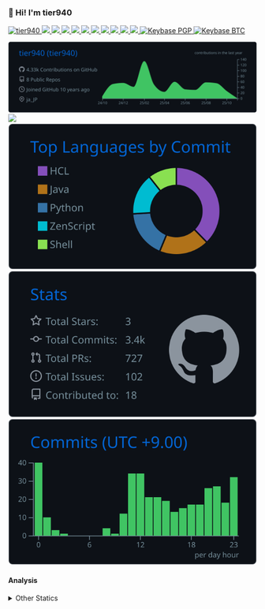 ### 👋 Hi! I'm tier940

<p align="left"> 
  <a href="https://github.com/tier940/tier940/">
    <img src="https://komarev.com/ghpvc/?username=tier940" alt="tier940" />
  </a>
  <a href="http://twitter.com/tier940">
    <img height="20" src="https://img.shields.io/twitter/follow/tier940?label=Twitter&logo=twitter&style=flat" />
  </a>
  <a href="https://github.com/tier940">
    <img height="20" src="https://img.shields.io/github/followers/tier940?label=follow&logo=github&style=flat" />
  </a>
  <a href="https://www.reddit.com/user/tier940">
    <img height="20" src="https://img.shields.io/reddit/user-karma/combined/tier940?label=Reddit&logo=reddit&style=flat" />
  </a>
  <a href="https://stackoverflow.com/users/17317833/tier940">
    <img height="20" src="https://img.shields.io/stackexchange/stackoverflow/r/17317833?label=StackOverflow&logo=stack-overflow&style=flat" />
  </a>
  <a href="https://zenn.dev/tier940">
    <img height="20" src="https://zenn.badge.nikaera.com/s/tier940/likes" />
  </a>
  <a href="https://zenn.dev/tier940">
    <img height="20" src="https://zenn.badge.nikaera.com/s/tier940/followers" />
  </a>
  <a href="https://zenn.dev/tier940">
    <img height="20" src="https://zenn.badge.nikaera.com/s/tier940/articles" />
  </a>
  <a href="http://qiita.com/tier940">
    <img height="20" src="https://qiita-badge.apiapi.app/s/tier940/posts.svg" />
  </a>
  <a href="http://qiita.com/tier940">
    <img height="20" src="https://qiita-badge.apiapi.app/s/tier940/contributions.svg" />
  </a>
  <a href="https://github.com/tier940/tier940/">
    <img height="20" src="https://github.com/tier940/tier940/actions/workflows/main.yml/badge.svg" />
  </a>
  <a href="https://keybase.io/tier940">
    <img alt="Keybase PGP" src="https://img.shields.io/keybase/pgp/tier940">
  </a>
  <a href="https://keybase.io/tier940">
    <img alt="Keybase BTC" src="https://img.shields.io/keybase/btc/tier940">
  </a>
</p>

[![](https://raw.githubusercontent.com/tier940/tier940/main/profile-summary-card-output/github_dark/0-profile-details.svg)](https://github.com/vn7n24fzkq/github-profile-summary-cards)
[![](https://raw.githubusercontent.com/tier940/tier940/main/profile-summary-card-output/github_dark/1-repos-per-language.svg)](https://github.com/vn7n24fzkq/github-profile-summary-cards) [![](https://raw.githubusercontent.com/tier940/tier940/main/profile-summary-card-output/github_dark/2-most-commit-language.svg)](https://github.com/vn7n24fzkq/github-profile-summary-cards)
[![](https://raw.githubusercontent.com/tier940/tier940/main/profile-summary-card-output/github_dark/3-stats.svg)](https://github.com/vn7n24fzkq/github-profile-summary-cards) [![](https://raw.githubusercontent.com/tier940/tier940/main/profile-summary-card-output/github_dark/4-productive-time.svg)](https://github.com/vn7n24fzkq/github-profile-summary-cards)


#### Analysis
<!-- <img height="150" src="https://github.com/tier940/tier940/blob/master/images/stat.svg" alt="Alternative Text"/> -->

<details>
  <summary>Other Statics</summary>
  <!--START_SECTION:waka-->
![Code Time](http://img.shields.io/badge/Code%20Time-3%2C255%20hrs%2041%20mins-blue)

**🐱 My GitHub Data** 

> 📦 23.7 kB Used in GitHub's Storage 
 > 
> 💼 Opted to Hire
 > 
> 📜 12 Public Repositories 
 > 
> 🔑 2 Private Repositories 
 > 
**I'm an Early 🐤** 

```text
🌞 Morning                1784 commits        ████░░░░░░░░░░░░░░░░░░░░░   16.26 % 
🌆 Daytime                3941 commits        █████████░░░░░░░░░░░░░░░░   35.93 % 
🌃 Evening                4046 commits        █████████░░░░░░░░░░░░░░░░   36.88 % 
🌙 Night                  1199 commits        ███░░░░░░░░░░░░░░░░░░░░░░   10.93 % 
```
📅 **I'm Most Productive on Saturday** 

```text
Monday                   1062 commits        ██░░░░░░░░░░░░░░░░░░░░░░░   09.68 % 
Tuesday                  1878 commits        ████░░░░░░░░░░░░░░░░░░░░░   17.12 % 
Wednesday                1314 commits        ███░░░░░░░░░░░░░░░░░░░░░░   11.98 % 
Thursday                 1180 commits        ███░░░░░░░░░░░░░░░░░░░░░░   10.76 % 
Friday                   1421 commits        ███░░░░░░░░░░░░░░░░░░░░░░   12.95 % 
Saturday                 2112 commits        █████░░░░░░░░░░░░░░░░░░░░   19.25 % 
Sunday                   2003 commits        █████░░░░░░░░░░░░░░░░░░░░   18.26 % 
```


📊 **This Week I Spent My Time On** 

```text
🕑︎ Time Zone: Asia/Tokyo

💬 Programming Languages: 
Other                    37 hrs 20 mins      ███████████████████░░░░░░   75.55 % 
Java                     5 hrs 6 mins        ███░░░░░░░░░░░░░░░░░░░░░░   10.32 % 
YAML                     1 hr 28 mins        █░░░░░░░░░░░░░░░░░░░░░░░░   03.00 % 
INI                      1 hr 24 mins        █░░░░░░░░░░░░░░░░░░░░░░░░   02.86 % 
Properties               30 mins             ░░░░░░░░░░░░░░░░░░░░░░░░░   01.04 % 

🔥 Editors: 
Edge                     35 hrs 13 mins      ██████████████████░░░░░░░   71.25 % 
VS Code                  7 hrs 26 mins       ████░░░░░░░░░░░░░░░░░░░░░   15.05 % 
Intellijidea             6 hrs 46 mins       ███░░░░░░░░░░░░░░░░░░░░░░   13.70 % 

💻 Operating System: 
Windows                  47 hrs 33 mins      ████████████████████████░   96.19 % 
Linux                    1 hr 52 mins        █░░░░░░░░░░░░░░░░░░░░░░░░   03.81 % 
```

**I Mostly Code in Java** 

```text
Java                     14 repos            ████████████░░░░░░░░░░░░░   46.67 % 
ZenScript                3 repos             ██░░░░░░░░░░░░░░░░░░░░░░░   10.00 % 
Groovy                   1 repo              █░░░░░░░░░░░░░░░░░░░░░░░░   03.33 % 
HTML                     1 repo              █░░░░░░░░░░░░░░░░░░░░░░░░   03.33 % 
Dockerfile               1 repo              █░░░░░░░░░░░░░░░░░░░░░░░░   03.33 % 
```



**Timeline**

![Lines of Code chart](https://raw.githubusercontent.com/tier940/tier940/main/assets/bar_graph.png)


 Last Updated on 12/02/2024 00:54:16 UTC
<!--END_SECTION:waka-->
</details>
